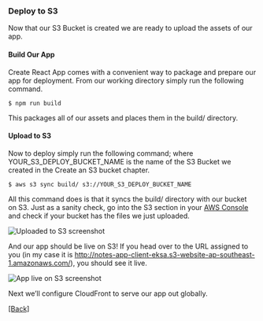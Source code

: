 ### **Deploy to S3**
Now that our S3 Bucket is created we are ready to upload the assets of our app.

#### Build Our App
Create React App comes with a convenient way to package and prepare our app for deployment. From our working directory simply run the following command.

```
$ npm run build
```

This packages all of our assets and places them in the build/ directory.

#### Upload to S3
Now to deploy simply run the following command; where YOUR_S3_DEPLOY_BUCKET_NAME is the name of the S3 Bucket we created in the Create an S3 bucket chapter.

```
$ aws s3 sync build/ s3://YOUR_S3_DEPLOY_BUCKET_NAME
```

All this command does is that it syncs the build/ directory with our bucket on S3. Just as a sanity check, go into the S3 section in your [AWS Console](https://console.aws.amazon.com/console/home) and check if your bucket has the files we just uploaded.

![Uploaded to S3 screenshot](https://d33wubrfki0l68.cloudfront.net/cb929a05093674e8602ecb897766992dfd8da672/830e8/assets/uploaded-to-s3.png)

And our app should be live on S3! If you head over to the URL assigned to you (in my case it is http://notes-app-client-eksa.s3-website-ap-southeast-1.amazonaws.com/), you should see it live.

![App live on S3 screenshot](https://d33wubrfki0l68.cloudfront.net/df1b47d66323fea4a7f6f802a94f61b69c64d4f1/4a94c/assets/app-live-on-s3.png)

Next we’ll configure CloudFront to serve our app out globally.


[[Back]](https://github.com/jspHansen/serverless-react-aws)

